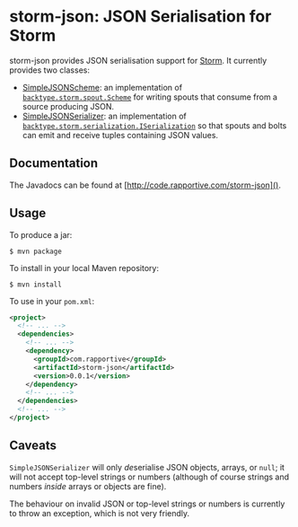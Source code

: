 # storm-json: JSON Serialisation for Storm #

storm-json provides JSON serialisation support for
[Storm](https://github.com/nathanmarz/storm).  It currently provides two
classes:

 * [SimpleJSONScheme](http://code.rapportive.com/storm-json/doc/com/rapportive/storm/scheme/SimpleJSONScheme.html):
   an implementation of
   [`backtype.storm.spout.Scheme`](http://nathanmarz.github.com/storm/doc/backtype/storm/spout/Scheme.html)
   for writing spouts that consume from a source producing JSON.
 * [SimpleJSONSerializer](http://code.rapportive.com/storm-json/doc/com/rapportive/storm/serializer/SimpleJSONSerializer.html):
   an implementation of
   [`backtype.storm.serialization.ISerialization`](http://nathanmarz.github.com/storm/doc/backtype/storm/serialization/ISerialization.html)
   so that spouts and bolts can emit and receive tuples containing JSON values.

## Documentation ##

The Javadocs can be found at [http://code.rapportive.com/storm-json]().

## Usage ##

To produce a jar:

    $ mvn package

To install in your local Maven repository:

    $ mvn install

To use in your `pom.xml`:

```xml
<project>
  <!-- ... -->
  <dependencies>
    <!-- ... -->
    <dependency>
      <groupId>com.rapportive</groupId>
      <artifactId>storm-json</artifactId>
      <version>0.0.1</version>
    </dependency>
    <!-- ... -->
  </dependencies>
  <!-- ... -->
</project>
```

## Caveats ##

`SimpleJSONSerializer` will only *de*serialise JSON objects, arrays, or `null`;
it will not accept top-level strings or numbers (although of course strings and
numbers *inside* arrays or objects are fine).

The behaviour on invalid JSON or top-level strings or numbers is currently to
throw an exception, which is not very friendly.
